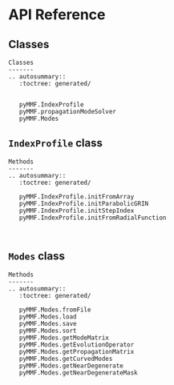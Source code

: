 # API Reference

## Classes

```eval_rst
Classes
-------
.. autosummary::
   :toctree: generated/
   

   pyMMF.IndexProfile
   pyMMF.propagationModeSolver
   pyMMF.Modes

```
## `IndexProfile` class

```eval_rst
Methods
-------
.. autosummary::
   :toctree: generated/
   
   pyMMF.IndexProfile.initFromArray
   pyMMF.IndexProfile.initParabolicGRIN
   pyMMF.IndexProfile.initStepIndex
   pyMMF.IndexProfile.initFromRadialFunction



```

## `Modes` class

```eval_rst
Methods
-------
.. autosummary::
   :toctree: generated/

   pyMMF.Modes.fromFile
   pyMMF.Modes.load
   pyMMF.Modes.save
   pyMMF.Modes.sort
   pyMMF.Modes.getModeMatrix
   pyMMF.Modes.getEvolutionOperator
   pyMMF.Modes.getPropagationMatrix
   pyMMF.Modes.getCurvedModes
   pyMMF.Modes.getNearDegenerate
   pyMMF.Modes.getNearDegenerateMask
```

<!-- ```eval_rst
.. autosummary::
   :toctree: generated/

.. autoclass:: pyMMF.modes.Modes
    :members:
    :show-inheritance:
``` -->

